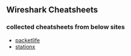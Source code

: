 ## Wireshark Cheatsheets
### collected cheatsheets from below sites
* [packetlife](https://packetlife.net/)
* [stationx](https://www.stationx.net/category/cheat-sheets/)